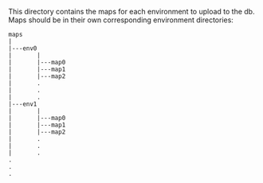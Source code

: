 This directory contains the maps for each environment to upload to the db.
Maps should be in their own corresponding environment directories:

```
maps
|
|---env0
|       |
|       |---map0
|       |---map1
|       |---map2
|       .
|       .
|       .
|---env1
|       |
|       |---map0
|       |---map1
|       |---map2
|       .
|       .
|       .
.
.
.
```
